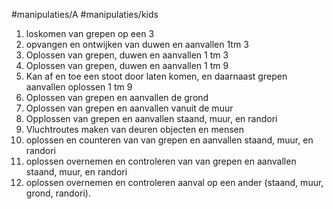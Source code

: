 #manipulaties/A #manipulaties/kids 
1) loskomen van grepen op een 3
2) opvangen en ontwijken van duwen en aanvallen 1tm 3
3) Oplossen van grepen, duwen en aanvallen 1 tm 3
4) Oplossen van grepen, duwen en aanvallen 1 tm 9
5) Kan af en toe een stoot door laten komen, en daarnaast grepen aanvallen oplossen 1 tm 9
6)  Oplossen van grepen en aanvallen de grond
7)  Oplossen van grepen en aanvallen vanuit de muur
8)  Opplossen van grepen en aanvallen staand, muur, en randori
9)  Vluchtroutes maken van deuren objecten en mensen
10)  oplossen en counteren van van grepen en aanvallen staand, muur, en randori
11)   oplossen overnemen en controleren van van grepen en aanvallen staand, muur, en randori
12)   oplossen overnemen en controleren aanval op een ander (staand, muur, grond, randori). 